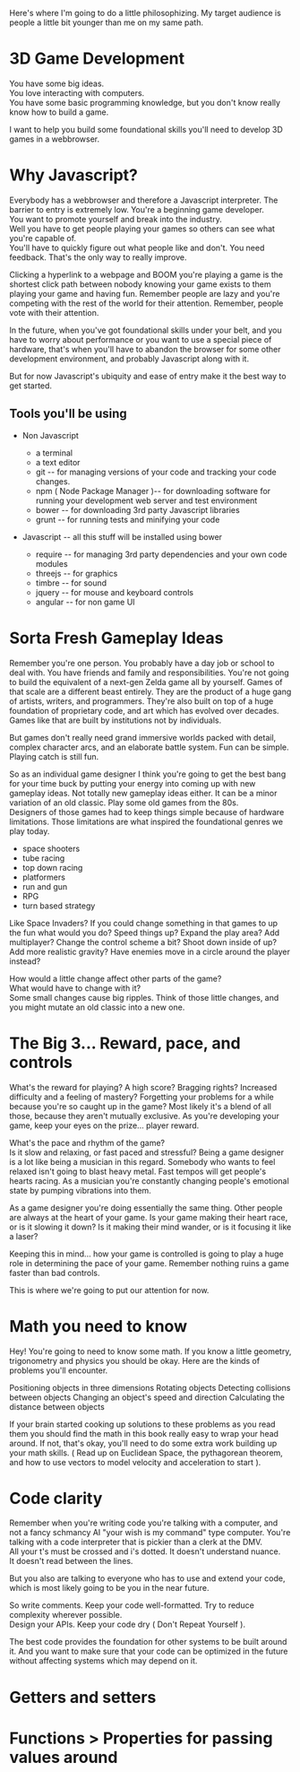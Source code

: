 Here's where I'm going to do a little philosophizing.
My target audience is people a little bit younger than me on my same path.

# 3D Game Development

You have some big ideas.  
You love interacting with computers.  
You have some basic programming knowledge, but you don't know really know how to build a game.

I want to help you build some foundational skills you'll need to develop 3D games in a webbrowser.

# Why Javascript?

Everybody has a webbrowser and therefore a Javascript interpreter.
The barrier to entry is extremely low.
You're a beginning game developer.  
You want to promote yourself and break into the industry.  
Well you have to get people playing your games so others can see what you're capable of.  
You'll have to quickly figure out what people like and don't.
You need feedback.
That's the only way to really improve.

Clicking a hyperlink to a webpage and BOOM you're playing a game is the shortest click path between nobody knowing your game exists to them playing your game and having fun.
Remember people are lazy and you're competing with the rest of the world for their attention.
Remember, people vote with their attention.

In the future, when you've got foundational skills under your belt, and you have to worry about performance or you want to use a special piece of hardware, that's when you'll have to abandon the browser for some other development environment, and probably Javascript along with it.

But for now Javascript's ubiquity and ease of entry make it the best way to get started.

## Tools you'll be using

* Non Javascript
  * a terminal
  * a text editor
  * git -- for managing versions of your code and tracking your code changes.
  * npm ( Node Package Manager )-- for downloading software for running your development web server and test environment
  * bower -- for downloading 3rd party Javascript libraries
  * grunt -- for running tests and minifying your code
  
* Javascript -- all this stuff will be installed using bower
  * require -- for managing 3rd party dependencies and your own code modules
  * threejs -- for graphics
  * timbre -- for sound
  * jquery -- for mouse and keyboard controls
  * angular -- for non game UI

# Sorta Fresh Gameplay Ideas

Remember you're one person.
You probably have a day job or school to deal with.
You have friends and family and responsibilities.
You're not going to build the equivalent of a next-gen Zelda game all by yourself.
Games of that scale are a different beast entirely.
They are the product of a huge gang of artists, writers, and programmers.
They're also built on top of a huge foundation of proprietary code, and art which has evolved over decades.
Games like that are built by institutions not by individuals.

But games don't really need grand immersive worlds packed with detail, complex character arcs, and an elaborate battle system.
Fun can be simple.
Playing catch is still fun.

So as an individual game designer I think you're going to get the best bang for your time buck by putting your energy into coming up with new gameplay ideas.
Not totally new gameplay ideas either.
It can be a minor variation of an old classic.
Play some old games from the 80s.  
Designers of those games had to keep things simple because of hardware limitations.
Those limitations are what inspired the foundational genres we play today.

- space shooters
- tube racing
- top down racing
- platformers
- run and gun
- RPG
- turn based strategy

Like Space Invaders?
If you could change something in that games to up the fun what would you do?
Speed things up?
Expand the play area?
Add multiplayer?
Change the control scheme a bit?
Shoot down inside of up?
Add more realistic gravity?
Have enemies move in a circle around the player instead?

How would a little change affect other parts of the game?  
What would have to change with it?  
Some small changes cause big ripples.
Think of those little changes, and you might mutate an old classic into a new one.

# The Big 3... Reward, pace, and controls

What's the reward for playing?
A high score?
Bragging rights?
Increased difficulty and a feeling of mastery?
Forgetting your problems for a while because you're so caught up in the game?
Most likely it's a blend of all those, because they aren't mutually exclusive.
As you're developing your game, keep your eyes on the prize... player reward.

What's the pace and rhythm of the game?  
Is it slow and relaxing, or fast paced and stressful?
Being a game designer is a lot like being a musician in this regard.
Somebody who wants to feel relaxed isn't going to blast heavy metal.
Fast tempos will get people's hearts racing.
As a musician you're constantly changing people's emotional state by pumping vibrations into them.

As a game designer you're doing essentially the same thing.
Other people are always at the heart of your game.
Is your game making their heart race, or is it slowing it down?
Is it making their mind wander, or is it focusing it like a laser?

Keeping this in mind... how your game is controlled is going to play a huge role in determining the pace of your game.  Remember nothing ruins a game faster than bad controls.

This is where we're going to put our attention for now.

# Math you need to know

Hey! You're going to need to know some math.
If you know a little geometry, trigonometry and physics you should be okay.
Here are the kinds of problems you'll encounter.

Positioning objects in three dimensions
Rotating objects
Detecting collisions between objects
Changing an object's speed and direction
Calculating the distance between objects

If your brain started cooking up solutions to these problems as you read them you should find the math in this book really easy to wrap your head around.  If not, that's okay, you'll need to do some extra work building up your math skills. ( Read up on Euclidean Space, the pythagorean theorem, and how to use vectors to model velocity and acceleration to start ).

# Code clarity

Remember when you're writing code you're talking with a computer, and not a fancy schmancy AI "your wish is my command" type computer.
You're talking with a code interpreter that is pickier than a clerk at the DMV.  
All your t's must be crossed and i's dotted.
It doesn't understand nuance.  
It doesn't read between the lines.

But you also are talking to everyone who has to use and extend your code, which is most likely going to be you in the near future.  

So write comments.
Keep your code well-formatted.
Try to reduce complexity wherever possible.  
Design your APIs.
Keep your code dry ( Don't Repeat Yourself ).

The best code provides the foundation for other systems to be built around it.  And you want to make sure that your code can be optimized in the future without affecting systems which may depend on it.

# Getters and setters

# Functions > Properties for passing values around